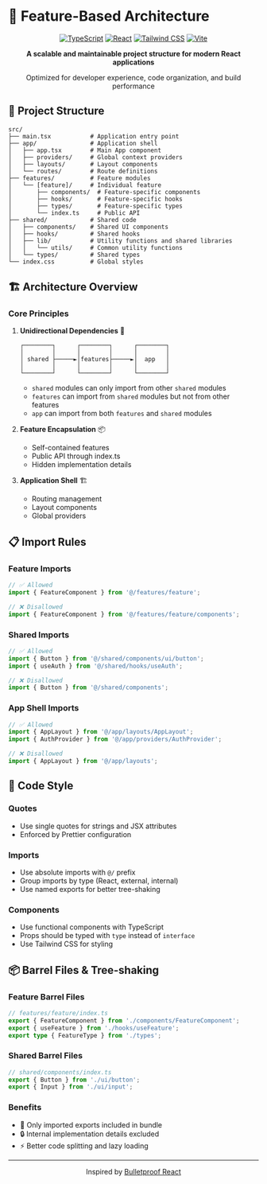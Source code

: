 # 🚀 Feature-Based Architecture

<div align="center">
<p>
<a href="https://www.typescriptlang.org/"><img src="https://img.shields.io/badge/TypeScript-007ACC?style=for-the-badge&logo=typescript&logoColor=white" alt="TypeScript" /></a>
<a href="https://reactjs.org/"><img src="https://img.shields.io/badge/React-20232A?style=for-the-badge&logo=react&logoColor=61DAFB" alt="React" /></a>
<a href="https://tailwindcss.com/"><img src="https://img.shields.io/badge/Tailwind_CSS-38B2AC?style=for-the-badge&logo=tailwind-css&logoColor=white" alt="Tailwind CSS" /></a>
<a href="https://vitejs.dev/"><img src="https://img.shields.io/badge/Vite-646CFF?style=for-the-badge&logo=vite&logoColor=white" alt="Vite" /></a>
</p>

<p><strong>A scalable and maintainable project structure for modern React applications</strong></p>
<p>Optimized for developer experience, code organization, and build performance</p>
</div>

## 📁 Project Structure

```
src/
├── main.tsx           # Application entry point
├── app/               # Application shell
│   ├── app.tsx        # Main App component
│   ├── providers/     # Global context providers
│   ├── layouts/       # Layout components
│   └── routes/        # Route definitions
├── features/          # Feature modules
│   └── [feature]/     # Individual feature
│       ├── components/  # Feature-specific components
│       ├── hooks/       # Feature-specific hooks
│       ├── types/       # Feature-specific types
│       └── index.ts     # Public API
├── shared/            # Shared code
│   ├── components/    # Shared UI components
│   ├── hooks/         # Shared hooks
│   ├── lib/           # Utility functions and shared libraries
│   │   └── utils/     # Common utility functions
│   └── types/         # Shared types
└── index.css          # Global styles
```

## 🏗️ Architecture Overview

### Core Principles

1. **Unidirectional Dependencies** 🔄

   ```
   ┌────────┐      ┌────────┐      ┌────────┐
   │        │      │        │      │        │
   │ shared ├─────►│features├─────►│  app   │
   │        │      │        │      │        │
   └────────┘      └────────┘      └────────┘
   ```

   - `shared` modules can only import from other `shared` modules
   - `features` can import from `shared` modules but not from other features
   - `app` can import from both `features` and `shared` modules

2. **Feature Encapsulation** 📦

   - Self-contained features
   - Public API through index.ts
   - Hidden implementation details

3. **Application Shell** 🏗️
   - Routing management
   - Layout components
   - Global providers

## 📋 Import Rules

### Feature Imports

```typescript
// ✅ Allowed
import { FeatureComponent } from '@/features/feature';

// ❌ Disallowed
import { FeatureComponent } from '@/features/feature/components';
```

### Shared Imports

```typescript
// ✅ Allowed
import { Button } from '@/shared/components/ui/button';
import { useAuth } from '@/shared/hooks/useAuth';

// ❌ Disallowed
import { Button } from '@/shared/components';
```

### App Shell Imports

```typescript
// ✅ Allowed
import { AppLayout } from '@/app/layouts/AppLayout';
import { AuthProvider } from '@/app/providers/AuthProvider';

// ❌ Disallowed
import { AppLayout } from '@/app/layouts';
```

## 💅 Code Style

### Quotes

- Use single quotes for strings and JSX attributes
- Enforced by Prettier configuration

### Imports

- Use absolute imports with `@/` prefix
- Group imports by type (React, external, internal)
- Use named exports for better tree-shaking

### Components

- Use functional components with TypeScript
- Props should be typed with `type` instead of `interface`
- Use Tailwind CSS for styling

## 📦 Barrel Files & Tree-shaking

### Feature Barrel Files

```typescript
// features/feature/index.ts
export { FeatureComponent } from './components/FeatureComponent';
export { useFeature } from './hooks/useFeature';
export type { FeatureType } from './types';
```

### Shared Barrel Files

```typescript
// shared/components/index.ts
export { Button } from './ui/button';
export { Input } from './ui/input';
```

### Benefits

- 🎯 Only imported exports included in bundle
- 🔒 Internal implementation details excluded
- ⚡ Better code splitting and lazy loading

---

<div align="center">

Inspired by [Bulletproof React](https://github.com/alan2207/bulletproof-react)

</div>
